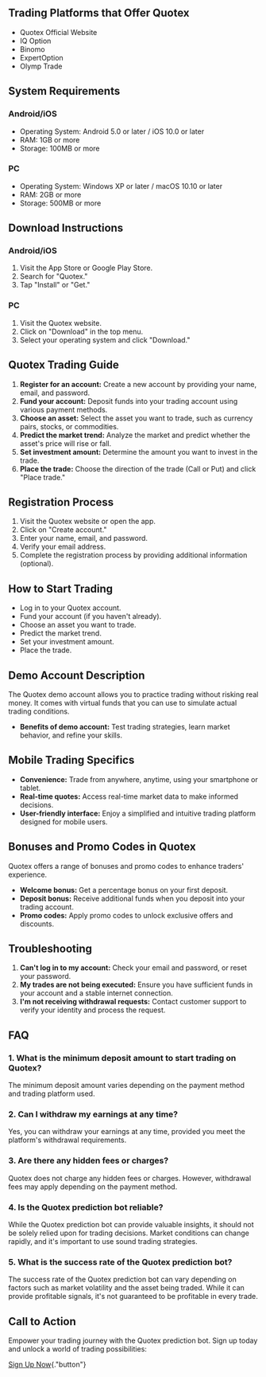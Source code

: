 ## Trading Platforms that Offer Quotex

-   Quotex Official Website
-   IQ Option
-   Binomo
-   ExpertOption
-   Olymp Trade

## System Requirements

### Android/iOS

-   Operating System: Android 5.0 or later / iOS 10.0 or later
-   RAM: 1GB or more
-   Storage: 100MB or more

### PC

-   Operating System: Windows XP or later / macOS 10.10 or later
-   RAM: 2GB or more
-   Storage: 500MB or more

## Download Instructions

### Android/iOS

1.  Visit the App Store or Google Play Store.
2.  Search for "Quotex."
3.  Tap "Install" or "Get."

### PC

1.  Visit the Quotex website.
2.  Click on "Download" in the top menu.
3.  Select your operating system and click "Download."

## Quotex Trading Guide

1.  **Register for an account:** Create a new account by providing your
    name, email, and password.
2.  **Fund your account:** Deposit funds into your trading account using
    various payment methods.
3.  **Choose an asset:** Select the asset you want to trade, such as
    currency pairs, stocks, or commodities.
4.  **Predict the market trend:** Analyze the market and predict whether
    the asset\'s price will rise or fall.
5.  **Set investment amount:** Determine the amount you want to invest
    in the trade.
6.  **Place the trade:** Choose the direction of the trade (Call or Put)
    and click "Place trade."

## Registration Process

1.  Visit the Quotex website or open the app.
2.  Click on "Create account."
3.  Enter your name, email, and password.
4.  Verify your email address.
5.  Complete the registration process by providing additional
    information (optional).

## How to Start Trading

-   Log in to your Quotex account.
-   Fund your account (if you haven\'t already).
-   Choose an asset you want to trade.
-   Predict the market trend.
-   Set your investment amount.
-   Place the trade.

## Demo Account Description

The Quotex demo account allows you to practice trading without risking
real money. It comes with virtual funds that you can use to simulate
actual trading conditions.

-   **Benefits of demo account:** Test trading strategies, learn market
    behavior, and refine your skills.

## Mobile Trading Specifics

-   **Convenience:** Trade from anywhere, anytime, using your smartphone
    or tablet.
-   **Real-time quotes:** Access real-time market data to make informed
    decisions.
-   **User-friendly interface:** Enjoy a simplified and intuitive
    trading platform designed for mobile users.

## Bonuses and Promo Codes in Quotex

Quotex offers a range of bonuses and promo codes to enhance traders\'
experience.

-   **Welcome bonus:** Get a percentage bonus on your first deposit.
-   **Deposit bonus:** Receive additional funds when you deposit into
    your trading account.
-   **Promo codes:** Apply promo codes to unlock exclusive offers and
    discounts.

## Troubleshooting

1.  **Can\'t log in to my account:** Check your email and password, or
    reset your password.
2.  **My trades are not being executed:** Ensure you have sufficient
    funds in your account and a stable internet connection.
3.  **I\'m not receiving withdrawal requests:** Contact customer support
    to verify your identity and process the request.

## FAQ

### 1. What is the minimum deposit amount to start trading on Quotex?

The minimum deposit amount varies depending on the payment method and
trading platform used.

### 2. Can I withdraw my earnings at any time?

Yes, you can withdraw your earnings at any time, provided you meet the
platform\'s withdrawal requirements.

### 3. Are there any hidden fees or charges?

Quotex does not charge any hidden fees or charges. However, withdrawal
fees may apply depending on the payment method.

### 4. Is the Quotex prediction bot reliable?

While the Quotex prediction bot can provide valuable insights, it should
not be solely relied upon for trading decisions. Market conditions can
change rapidly, and it\'s important to use sound trading strategies.

### 5. What is the success rate of the Quotex prediction bot?

The success rate of the Quotex prediction bot can vary depending on
factors such as market volatility and the asset being traded. While it
can provide profitable signals, it\'s not guaranteed to be profitable in
every trade.

## Call to Action

Empower your trading journey with the Quotex prediction bot. Sign up
today and unlock a world of trading possibilities:

[Sign Up Now](\%22https://traff.sbs/brokerqxlid\%22){."button"}

